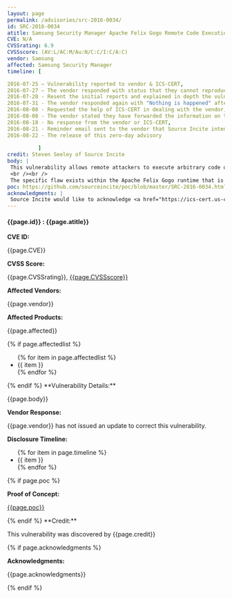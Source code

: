 ```yaml
---
layout: page
permalink: /advisories/src-2016-0034/
id: SRC-2016-0034
atitle: Samsung Security Manager Apache Felix Gogo Remote Code Execution Vulnerability
CVE: N/A
CVSSrating: 6.9
CVSSscore: (AV:L/AC:M/Au:N/C:C/I:C/A:C)
vendor: Samsung
affected: Samsung Security Manager
timeline: [

2016-07-25 – Vulnerability reported to vendor & ICS-CERT,
2016-07-27 – The vendor responded with status that they cannot reproduce any of the issues,
2016-07-28 - Resent the initial reports and explained in depth the vulnerabilities,
2016-07-31 - The vendor responded again with "Nothing is happened" after running multiple PoC exploits,
2016-08-08 - Requested the help of ICS-CERT in dealing with the vendor,
2016-08-08 - The vendor stated they have forwarded the information on to one of their developers, 
2016-08-18 - No response from the vendor or ICS-CERT,
2016-08-21 - Reminder email sent to the vendor that Source Incite intends to release as zero-day,
2016-08-22 - The release of this zero-day advisory
          
          ]
credit: Steven Seeley of Source Incite
body: |
 This vulnerability allows remote attackers to execute arbitrary code on vulnerable installations of Samsung Security Manager. User interaction is required to exploit this vulnerability in that the target must visit a malicious page or open a malicious file.
 <br /><br />
 The specific flaw exists within the Apache Felix Gogo runtime that is installed as part of this product. By issuing an HTTP POST request, an attacker can execute arbitray commands. An attacker can further leverage this vulnerability to execute code on the server as SYSTEM.
poc: https://github.com/sourceincite/poc/blob/master/SRC-2016-0034.html
acknowledgments: |
 Source Incite would like to acknowledge <a href="https://ics-cert.us-cert.gov/advisories/ICSA-17-040-01">ICS-CERT</a> for the help with co-ordination of this vulnerability.
---
```


<h4><b>{{page.id}} : {{page.atitle}}</b></h4>

**CVE ID:**
<p class="cn">{{page.CVE}}</p>

**CVSS Score:**
<p class="cn">{{page.CVSSrating}}, <a href="https://nvd.nist.gov/cvss/v2-calculator?vector={{page.CVSSscore}}">{{page.CVSSscore}}</a></p>

**Affected Vendors:**
<p class="cn">{{page.vendor}}</p>

**Affected Products:**
<p class="cn">{{page.affected}}</p>
{% if page.affectedlist %}
<ul class="cn">
{% for item in page.affectedlist %}
  <li>{{ item }}</li>
{% endfor %}
</ul>
{% endif %}
**Vulnerability Details:**
<p class="cn">{{page.body}}</p>

**Vendor Response:**
<p class="cn">{{page.vendor}} has not issued an update to correct this vulnerability.</p>

**Disclosure Timeline:**
<ul class="cn">
{% for item in page.timeline %}
  <li>{{ item }}</li>
{% endfor %}
</ul>
{% if page.poc %}

**Proof of Concept:**
<p class="cn"><a href="{{page.poc}}">{{page.poc}}</a></p>
{% endif %}
**Credit:**
<p class="cn">This vulnerability was discovered by {{page.credit}}</p>
{% if page.acknowledgments %}

**Acknowledgments:**
<p class="cn">{{page.acknowledgments}}</p>
{% endif %}
